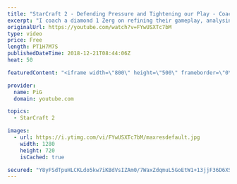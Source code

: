 ```yaml
---
title: "StarCraft 2 - Defending Pressure and Tightening our Play - Coaching ZvT Diamond 1"
excerpt: "I coach a diamond 1 Zerg on refining their gameplay, analysing their replays for ways to improve and so on. -- Watch live at https://www.twitch.tv/x5_pig"
originalUrl: https://youtube.com/watch?v=FYwUSXTc7bM
type: video
price: Free
length: PT1H7M7S
publishedDateTime: 2018-12-21T08:44:06Z
heat: 50

featuredContent: "<iframe width=\"800\" height=\"500\" frameborder=\"0\" src=\"https://www.youtube.com/embed/FYwUSXTc7bM\" allow=\"accelerometer; autoplay; encrypted-media; gyroscope; picture-in-picture\" allowfullscreen></iframe>"

provider:
  name: PiG
  domain: youtube.com

topics:
  - StarCraft 2

images:
  - url: https://i.ytimg.com/vi/FYwUSXTc7bM/maxresdefault.jpg
    width: 1280
    height: 720
    isCached: true

secured: "Y8yFSdTpuHLCKLdo5kw7iKBdVsIZAm0/7WaxZdqmuL5GoEtW1+13jjF36D6XSOgoKj33R+zqf21grtTxgmDItGcR3JR34w9+jkun+/ydxIf6lMbQ9RBhcfEtFJTQZ4OWLhWOBjWcYZsCQbSe7LUeg2mwYuLYd/sfKGByD1BOzCOJnQamPOdHHFrm1F83IexR+tGLgwJ92PxNyIkEuN3vKHtPx0HHKq9op7c25jZiGo9I3eNuWk9Iij46+42Mv1Ed++hPo3Dpj1trazuQH01Iy06YIWR3CxRi69EkcfDDiiDU54rNlMcQpcrTiTfWAXOt3mFw7aJx+HBX9hwCU1A7ZX7Wlf12yDLDhc7DPZFaLkNXjKdnYGEZD2rfkR0vJO7l1Pw10ce2WYgylpGYd8dAzA+sSwPAlaqn8pMhAKV8O90=;DjnIgXja5x54fmFBYp9pvA=="
---
```


